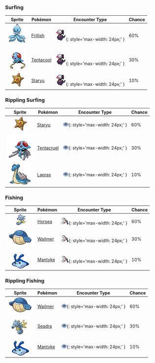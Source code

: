 

### Surfing

| Sprite | Pokémon | Encounter Type | Chance |
| :---: | --- | :---: | --- |
| ![Frillish](../../assets/sprites/frillish/front.gif "Frillish: They paralyze prey with poison, then drag them down to their lairs, five miles below the surface.") | [Frillish](../../pokemon/frillish.md/) | ![Surfing](../../assets/encounter_types/surfing.png){: style='max-width: 24px;' } | 60% |
| ![Tentacool](../../assets/sprites/tentacool/front.gif "Tentacool: Because its body is almost entirely composed of water, it shrivels up if it is washed ashore.") | [Tentacool](../../pokemon/tentacool.md/) | ![Surfing](../../assets/encounter_types/surfing.png){: style='max-width: 24px;' } | 30% |
| ![Staryu](../../assets/sprites/staryu/front.gif "Staryu: If its body is torn, it can grow back if the red core remains. The core flashes at midnight.") | [Staryu](../../pokemon/staryu.md/) | ![Surfing](../../assets/encounter_types/surfing.png){: style='max-width: 24px;' } | 10%

### Rippling Surfing

| Sprite | Pokémon | Encounter Type | Chance |
| :---: | --- | :---: | --- |
| ![Staryu](../../assets/sprites/staryu/front.gif "Staryu: If its body is torn, it can grow back if the red core remains. The core flashes at midnight.") | [Staryu](../../pokemon/staryu.md/) | ![Rippling Surfing](../../assets/encounter_types/rippling_surfing.png){: style='max-width: 24px;' } | 60% |
| ![Tentacruel](../../assets/sprites/tentacruel/front.gif "Tentacruel: It extends its 80 tentacles to form an encircling poisonous net that is difficult to escape.") | [Tentacruel](../../pokemon/tentacruel.md/) | ![Rippling Surfing](../../assets/encounter_types/rippling_surfing.png){: style='max-width: 24px;' } | 30% |
| ![Lapras](../../assets/sprites/lapras/front.gif "Lapras: It loves crossing the sea with people and Pokémon on its back. It understands human speech.") | [Lapras](../../pokemon/lapras.md/) | ![Rippling Surfing](../../assets/encounter_types/rippling_surfing.png){: style='max-width: 24px;' } | 10%

### Fishing

| Sprite | Pokémon | Encounter Type | Chance |
| :---: | --- | :---: | --- |
| ![Horsea](../../assets/sprites/horsea/front.gif "Horsea: It makes its nest in the shade of corals. If it senses danger, it spits murky ink and flees.") | [Horsea](../../pokemon/horsea.md/) | ![Fishing](../../assets/encounter_types/fishing.png){: style='max-width: 24px;' } | 60% |
| ![Wailmer](../../assets/sprites/wailmer/front.gif "Wailmer: On sunny days, it lands on beaches to bounce like a ball and play. It spouts water from its nose.") | [Wailmer](../../pokemon/wailmer.md/) | ![Fishing](../../assets/encounter_types/fishing.png){: style='max-width: 24px;' } | 30% |
| ![Mantyke](../../assets/sprites/mantyke/front.gif "Mantyke: People organize tours to see this Pokémon frolic and skim the tops of waves with Remoraid.") | [Mantyke](../../pokemon/mantyke.md/) | ![Fishing](../../assets/encounter_types/fishing.png){: style='max-width: 24px;' } | 10%

### Rippling Fishing

| Sprite | Pokémon | Encounter Type | Chance |
| :---: | --- | :---: | --- |
| ![Wailmer](../../assets/sprites/wailmer/front.gif "Wailmer: On sunny days, it lands on beaches to bounce like a ball and play. It spouts water from its nose.") | [Wailmer](../../pokemon/wailmer.md/) | ![Rippling Fishing](../../assets/encounter_types/rippling_fishing.png){: style='max-width: 24px;' } | 60% |
| ![Seadra](../../assets/sprites/seadra/front.gif "Seadra: Its spines provide protection. Its fins and bones are prized as traditional medicine ingredients.") | [Seadra](../../pokemon/seadra.md/) | ![Rippling Fishing](../../assets/encounter_types/rippling_fishing.png){: style='max-width: 24px;' } | 30% |
| ![Mantyke](../../assets/sprites/mantyke/front.gif "Mantyke: People organize tours to see this Pokémon frolic and skim the tops of waves with Remoraid.") | [Mantyke](../../pokemon/mantyke.md/) | ![Rippling Fishing](../../assets/encounter_types/rippling_fishing.png){: style='max-width: 24px;' } | 10% |
